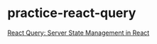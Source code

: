 # practice-react-query

[React Query: Server State Management in React](https://www.udemy.com/course/learn-react-query/?couponCode=REACT-QUERY-GITHUB)
